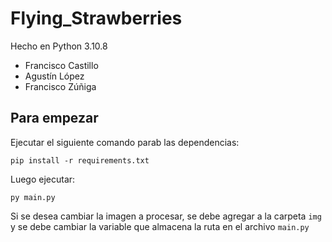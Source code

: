 # Flying_Strawberries

Hecho en Python 3.10.8

* Francisco Castillo
* Agustín López
* Francisco Zúñiga

## Para empezar

Ejecutar el siguiente comando parab las dependencias:

`pip install -r requirements.txt`

Luego ejecutar:

`py main.py`

Si se desea cambiar la imagen a procesar, se debe agregar a la carpeta `img` y se debe cambiar la variable que almacena la ruta en el archivo `main.py`

